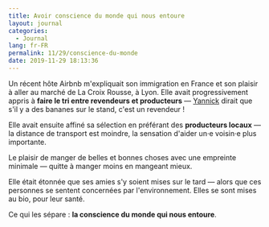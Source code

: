 ```yaml
---
title: Avoir conscience du monde qui nous entoure
layout: journal
categories:
  - Journal
lang: fr-FR
permalink: 11/29/conscience-du-monde
date: 2019-11-29 18:13:36
---
```


Un récent hôte Airbnb m'expliquait son immigration en France et son plaisir à aller au marché de La Croix Rousse, à Lyon. Elle avait progressivement appris à **faire le tri entre revendeurs et producteurs** — [Yannick](https://elsif.fr/) dirait que s'il y a des bananes sur le stand, c'est un revendeur !

Elle avait ensuite affiné sa sélection en préférant des **producteurs locaux** — la distance de transport est moindre, la sensation d'aider un·e voisin·e plus importante.

Le plaisir de manger de belles et bonnes choses avec une empreinte minimale — quitte à manger moins en mangeant mieux.

Elle était étonnée que ses amies s'y soient mises sur le tard — alors que ces personnes se sentent concernées par l'environnement. Elles se sont mises au bio, pour leur santé.

Ce qui les sépare : **la conscience du monde qui nous entoure**. 